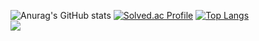 ![Anurag's GitHub stats](https://github-readme-stats.vercel.app/api?username=kimju0&show_icons=true&theme=radical)
[![Solved.ac Profile](http://mazassumnida.wtf/api/v2/generate_badge?boj=juyoung0609)](https://solved.ac/juyoung0609/)
[![Top Langs](https://github-readme-stats.vercel.app/api/top-langs/?username=kimju0&layout=compact&theme=slateorange&langs_count=5)](https://github.com/anuraghazra/github-readme-stats)
<br>
<img src="https://img.shields.io/badge/c-A8B9CC?style=for-the-badge&logo=c&logoColor=white">

<!--
**kimju0/kimju0** is a ✨ _special_ ✨ repository because its `README.md` (this file) appears on your GitHub profile.

Here are some ideas to get you started:

- 🔭 I’m currently working on ...
- 🌱 I’m currently learning ...
- 👯 I’m looking to collaborate on ...
- 🤔 I’m looking for help with ...
- 💬 Ask me about ...
- 📫 How to reach me: ...
- 😄 Pronouns: ...
- ⚡ Fun fact: ...
-->
